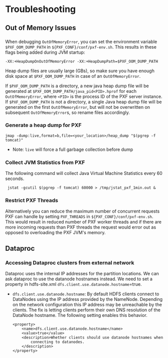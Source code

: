 # Troubleshooting

## Out of Memory Issues

### 

When debugging `OutOfMemoryError`, you can set the environment variable `$PXF_OOM_DUMP_PATH` in `${PXF_CONF}/conf/pxf-env.sh`.
This results in these flags being added during JVM startup:

```
-XX:+HeapDumpOnOutOfMemoryError -XX:+HeapDumpPath=$PXF_OOM_DUMP_PATH
```

Heap dump files are usually large (GBs), so make sure you have enough disk space at `$PXF_OOM_DUMP_PATH` in case of an `OutOfMemoryError`.

If `$PXF_OOM_DUMP_PATH` is a directory, a new java heap dump file will be generated at `$PXF_OOM_DUMP_PATH/java_pid<PID>.hprof` for each `OutOfMemoryError`, where `<PID>` is the process ID of the PXF server instance.
If `$PXF_OOM_DUMP_PATH` is not a directory, a single Java heap dump file will be generated on the first `OutOfMemoryError`, but will not be overwritten on subsequent `OutOfMemoryError`s, so rename files accordingly.

### Generate a heap dump for PXF

    jmap -dump:live,format=b,file=<your_location>/heap_dump "$(pgrep -f tomcat)"

* Note: `live` will force a full garbage collection before dump

### Collect JVM Statistics from PXF

The following command will collect Java Virtual Machine Statistics every 60
seconds.

     jstat -gcutil $(pgrep -f tomcat) 60000 > /tmp/jstat_pxf_1min.out &
     
### Restrict PXF Threads

Alternatively you can reduce the maximum number of concurrent requests PXF can handle by setting `PXF_THREADS` in `${PXF_CONF}/conf/pxf-env.sh`.
This would result in reduced number of PXF worker threads and if there are more incoming requests than PXF threads the request would error out as opposed to overloading the PXF JVM's memory.

## Dataproc

### Accessing Dataproc clusters from external network

Dataproc uses the internal IP addresses for the partition locations. We can ask
dataproc to use the datanode hostnames instead. We need to set a property in hdfs-site.xml 
`dfs.client.use.datanode.hostname`=true.

- `dfs.client.use.datanode.hostname`: By default HDFS
   clients connect to DataNodes using the IP address
   provided by the NameNode. Depending on the network
   configuration this IP address may be unreachable by
   the clients. The fix is letting clients perform
   their own DNS resolution of the DataNode hostname.
   The following setting enables this behavior.

      <property>
          <name>dfs.client.use.datanode.hostname</name>
          <value>true</value>
          <description>Whether clients should use datanode hostnames when
              connecting to datanodes.
          </description>
      </property>
